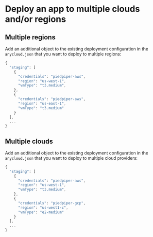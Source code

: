 # Deploy an app to multiple clouds and/or regions

## Multiple regions

Add an additional object to the existing deployment configuration in the `anycloud.json` that you want to deploy to multiple regions:

```javascript
{
  "staging": [
    {
      "credentials": "piedpiper-aws",
      "region": "us-west-1",
      "vmType": "t3.medium",
    },
    {
      "credentials": "piedpiper-aws",
      "region": "us-east-1",
      "vmType": "t3.medium"
    }
  ],
  ...
}
```

## Multiple clouds

Add an additional object to the existing deployment configuration in the `anycloud.json` that you want to deploy to multiple cloud providers:

```javascript
{
  "staging": [
    {
      "credentials": "piedpiper-aws",
      "region": "us-west-1",
      "vmType": "t3.medium",
    },
    {
      "credentials": "piedpiper-gcp",
      "region": "us-west1-c",
      "vmType": "e2-medium"
    }
  ],
  ...
}
```